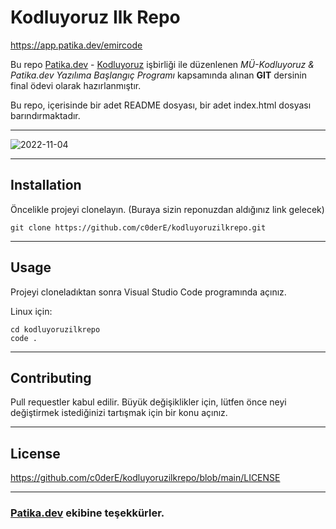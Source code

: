 # Kodluyoruz Ilk Repo
https://app.patika.dev/emircode

Bu repo [Patika.dev](https://app.patika.dev/) - [Kodluyoruz](https://kodluyoruz.org/tr/kodluyoruz/) işbirliği ile düzenlenen *MÜ-Kodluyoruz & Patika.dev Yazılıma Başlangıç Programı* kapsamında alınan **GIT** dersinin final ödevi olarak hazırlanmıştır.

Bu repo, içerisinde bir adet README dosyası, bir adet index.html dosyası barındırmaktadır.

---

![2022-11-04](https://user-images.githubusercontent.com/116980259/199987627-87b47ca8-91ac-482f-9387-7273833c8d1d.png)


---
## Installation
Öncelikle projeyi clonelayın. (Buraya sizin reponuzdan aldığınız link gelecek)
```
git clone https://github.com/c0derE/kodluyoruzilkrepo.git
```
---
## Usage
Projeyi cloneladıktan sonra Visual Studio Code programında açınız.

Linux için:
```
cd kodluyoruzilkrepo
code .
```
---
## Contributing
Pull requestler kabul edilir. Büyük değişiklikler için, lütfen önce neyi değiştirmek istediğinizi tartışmak için bir konu açınız.

---
## License
https://github.com/c0derE/kodluyoruzilkrepo/blob/main/LICENSE

---
### **[Patika.dev](https://app.patika.dev/) ekibine teşekkürler.**
